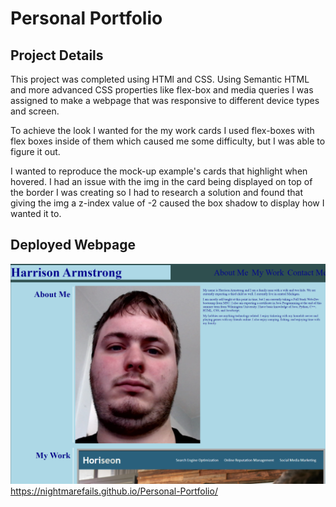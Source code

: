 # Personal Portfolio

## Project Details
This project was completed using HTMl and CSS. Using  Semantic HTML and more advanced CSS properties like flex-box and media queries I was assigned to make a webpage that was responsive to different device types and screen.


To achieve the look I wanted for the my work cards I used flex-boxes with flex boxes inside of them which caused me some difficulty, but I was able to figure it out.

I wanted to reproduce the mock-up example's cards that highlight when hovered. I had an issue with the img in the card being displayed on top of the border I was creating so I had to research a solution and found that giving the img a z-index value of -2 caused the box shadow to display how I wanted it to.


## Deployed Webpage

![Webpage](./assets/images/portfolioImage.png)
https://nightmarefails.github.io/Personal-Portfolio/




